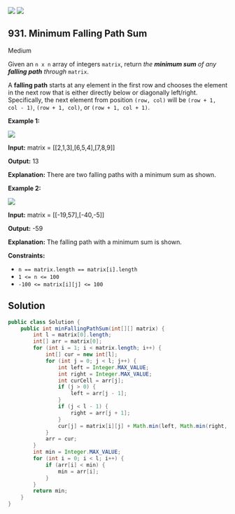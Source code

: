 [![](https://img.shields.io/github/stars/javadev/LeetCode-in-Java?label=Stars&style=flat-square)](https://github.com/javadev/LeetCode-in-Java)
[![](https://img.shields.io/github/forks/javadev/LeetCode-in-Java?label=Fork%20me%20on%20GitHub%20&style=flat-square)](https://github.com/javadev/LeetCode-in-Java/fork)

## 931\. Minimum Falling Path Sum

Medium

Given an `n x n` array of integers `matrix`, return _the **minimum sum** of any **falling path** through_ `matrix`.

A **falling path** starts at any element in the first row and chooses the element in the next row that is either directly below or diagonally left/right. Specifically, the next element from position `(row, col)` will be `(row + 1, col - 1)`, `(row + 1, col)`, or `(row + 1, col + 1)`.

**Example 1:**

![](https://assets.leetcode.com/uploads/2021/11/03/failing1-grid.jpg)

**Input:** matrix = \[\[2,1,3],[6,5,4],[7,8,9]]

**Output:** 13

**Explanation:** There are two falling paths with a minimum sum as shown.

**Example 2:**

![](https://assets.leetcode.com/uploads/2021/11/03/failing2-grid.jpg)

**Input:** matrix = \[\[-19,57],[-40,-5]]

**Output:** -59

**Explanation:** The falling path with a minimum sum is shown.

**Constraints:**

*   `n == matrix.length == matrix[i].length`
*   `1 <= n <= 100`
*   `-100 <= matrix[i][j] <= 100`

## Solution

```java
public class Solution {
    public int minFallingPathSum(int[][] matrix) {
        int l = matrix[0].length;
        int[] arr = matrix[0];
        for (int i = 1; i < matrix.length; i++) {
            int[] cur = new int[l];
            for (int j = 0; j < l; j++) {
                int left = Integer.MAX_VALUE;
                int right = Integer.MAX_VALUE;
                int curCell = arr[j];
                if (j > 0) {
                    left = arr[j - 1];
                }
                if (j < l - 1) {
                    right = arr[j + 1];
                }
                cur[j] = matrix[i][j] + Math.min(left, Math.min(right, curCell));
            }
            arr = cur;
        }
        int min = Integer.MAX_VALUE;
        for (int i = 0; i < l; i++) {
            if (arr[i] < min) {
                min = arr[i];
            }
        }
        return min;
    }
}
```
